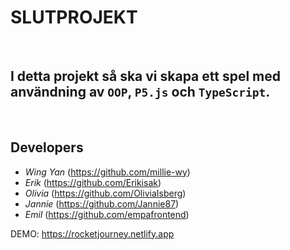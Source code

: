 # SLUTPROJEKT

<br>


## I detta projekt så ska vi skapa ett spel med användning av `OOP`, `P5.js` och `TypeScript`.

<br>


## Developers
* *Wing Yan* (https://github.com/millie-wy)
* *Erik* (https://github.com/Erikisak)
* *Olivia* (https://github.com/OliviaIsberg)
* *Jannie* (https://github.com/Jannie87)
* *Emil* (https://github.com/empafrontend)


DEMO: https://rocketjourney.netlify.app
